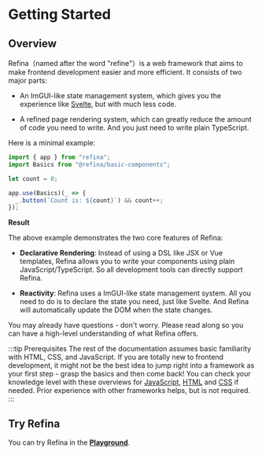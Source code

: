 # Getting Started

## Overview

Refina（named after the word "refine"）is a web framework that aims to make frontend development easier and more efficient. It consists of two major parts:

- An ImGUI-like state management system, which gives you the experience like [Svelte](https://svelte.dev/), but with much less code.

- A refined page rendering system, which can greatly reduce the amount of code you need to write. And you just need to write plain TypeScript.

Here is a minimal example:

```ts
import { app } from "refina";
import Basics from "@refina/basic-components";

let count = 0;

app.use(Basics)(_ => {
  _.button(`Count is: ${count}`) && count++;
});
```

**Result**

<script setup>
import CounterVue from '../snippets/counter.r.vue'
</script>
<CounterVue />

The above example demonstrates the two core features of Refina:

- **Declarative Rendering**: Instead of using a DSL like JSX or Vue templates, Refina allows you to write your components using plain JavaScript/TypeScript. So all development tools can directly support Refina.

- **Reactivity**: Refina uses a ImGUI-like state management system. All you need to do is to declare the state you need, just like Svelte. And Refina will automatically update the DOM when the state changes.

You may already have questions - don't worry. Please read along so you can have a high-level understanding of what Refina offers.

:::tip Prerequisites
The rest of the documentation assumes basic familiarity with HTML, CSS, and JavaScript. If you are totally new to frontend development, it might not be the best idea to jump right into a framework as your first step - grasp the basics and then come back! You can check your knowledge level with these overviews for [JavaScript](https://developer.mozilla.org/en-US/docs/Web/JavaScript/A_re-introduction_to_JavaScript), [HTML](https://developer.mozilla.org/en-US/docs/Learn/HTML/Introduction_to_HTML) and [CSS](https://developer.mozilla.org/en-US/docs/Learn/CSS/First_steps) if needed. Prior experience with other frameworks helps, but is not required.
:::

## Try Refina

You can try Refina in the [**Playground**](/misc/playground).
